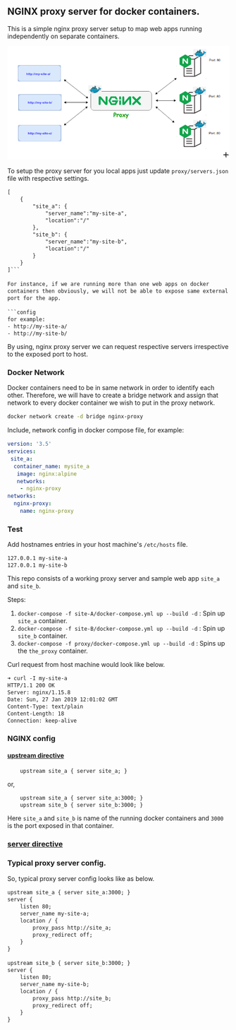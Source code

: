 ## NGINX proxy server for docker containers.

This is a simple nginx proxy server setup to map web apps running independently on separate containers.

![Image](proxy/nginx-proxy-containers.png  "Figure: Nginx Proxy server workflow.")

To setup the proxy server for you local apps just update `proxy/servers.json` file with respective settings.

```config
[
    {
        "site_a": {
            "server_name":"my-site-a",
            "location":"/"
        },
        "site_b": {
            "server_name":"my-site-b",
            "location":"/"
        }
    }
]```

For instance, if we are running more than one web apps on docker containers then obviously, we will not be able to expose same external port for the app.

```config
for example:
- http://my-site-a/
- http://my-site-b/
```

By using, nginx proxy server we can request respective servers irrespective to the exposed port to host.

### Docker Network

Docker containers need to be in same network in order to identify each other. Therefore, we will have to create a bridge network and assign that network to every docker container we wish to put in the proxy network.

```sh
docker network create -d bridge nginx-proxy
```

Include, network config in docker compose file, for example:

```yaml
version: '3.5'
services:
 site_a:
  container_name: mysite_a
   image: nginx:alpine
   networks:
    - nginx-proxy
networks:
  nginx-proxy:
    name: nginx-proxy
```

### Test

Add hostnames entries in your host machine's `/etc/hosts` file.
```
127.0.0.1 my-site-a
127.0.0.1 my-site-b
```

This repo consists of a working proxy server and sample web app `site_a` and `site_b`.

Steps:

1. `docker-compose -f site-A/docker-compose.yml up --build -d` : Spin up `site_a` container.
2. `docker-compose -f site-B/docker-compose.yml up --build -d` : Spin up `site_b` container.
3. `docker-compose -f proxy/docker-compose.yml up --build -d` : Spins up the `the_proxy` container.


Curl request from host machine would look like below.

```config
➜ curl -I my-site-a
HTTP/1.1 200 OK
Server: nginx/1.15.8
Date: Sun, 27 Jan 2019 12:01:02 GMT
Content-Type: text/plain
Content-Length: 18
Connection: keep-alive
```

### NGINX config


#### [upstream directive](http://nginx.org/en/docs/http/ngx_http_upstream_module.html#upstream)

```config
    upstream site_a { server site_a; }
```
or,
```config
    upstream site_a { server site_a:3000; }
    upstream site_b { server site_b:3000; }
```

Here `site_a` and `site_b` is name of the running docker containers and `3000` is the port exposed in that container.


### [server directive](http://nginx.org/en/docs/http/ngx_http_upstream_module.html#server)

### Typical proxy server config.

So, typical proxy server config looks like as below.

```config
upstream site_a { server site_a:3000; }
server {
    listen 80;
    server_name my-site-a;
    location / {
        proxy_pass http://site_a;
        proxy_redirect off;
    }
}

upstream site_b { server site_b:3000; }
server {
    listen 80;
    server_name my-site-b;
    location / {
        proxy_pass http://site_b;
        proxy_redirect off;
    }
}
```


